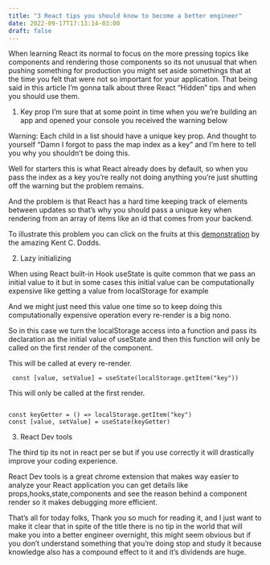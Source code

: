 ```yaml
---
title: "3 React tips you should know to become a better engineer"
date: 2022-09-17T17:13:14-03:00
draft: false 
---
```

When learning React its normal to focus on the more pressing topics like components and rendering those components so its not unusual that when pushing something for production you might set aside somethings that at the time you felt that were not so important for your application. That being said in this article I’m gonna talk about three React “Hidden” tips and when you should use them.

1. Key prop
I’m sure that at some point in time when you we’re building an app and opened your console you received the warning below

Warning: Each child in a list should have a unique key prop.
And thought to yourself “Damn I forgot to pass the map index as a key” and I’m here to tell you why you shouldn’t be doing this.

Well for starters this is what React already does by default, so when you pass the index as a key you’re really not doing anything you’re just shutting off the warning but the problem remains.

And the problem is that React has a hard time keeping track of elements between updates so that’s why you should pass a unique key when rendering from an array of items like an id that comes from your backend.

To illustrate this problem you can click on the fruits at this [demonstration](https://react-fundamentals.netlify.app/isolated/final/07.extra-1.js) by the amazing Kent C. Dodds.

2. Lazy initializing

When using React built-in Hook useState is quite common that we pass an initial value to it but in some cases this initial value can be computationally expensive like getting a value from localStorage for example

And we might just need this value one time so to keep doing this computationally expensive operation every re-render is a big nono.

So in this case we turn the localStorage access into a function and pass its declaration as the initial value of useState and then this function will only be called on the first render of the component.

This will be called at every re-render.

```React
 const [value, setValue] = useState(localStorage.getItem("key")) 
```

This will only be called at the first render.

```React

const keyGetter = () => localStorage.getItem("key") 
const [value, setValue] = useState(keyGetter)

```
3. React Dev tools

The third tip its not in react per se but if you use correctly it will drastically improve your coding experience.

React Dev tools is a great chrome extension that makes way easier to analyze your React application you can get details like props,hooks,state,components and see the reason behind a component render so it makes debugging more efficient.


That’s all for today folks, Thank you so much for reading it, and I just want to make it clear that in spite of the title there is no tip in the world that will make you into a better engineer overnight, this might seem obvious but if you don’t understand something that you’re doing stop and study it because knowledge also has a compound effect to it and it’s dividends are huge.